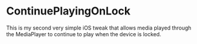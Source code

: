 ContinuePlayingOnLock
=====================

This is my second very simple iOS tweak that allows media played through the MediaPlayer to continue to play when the device is locked.
